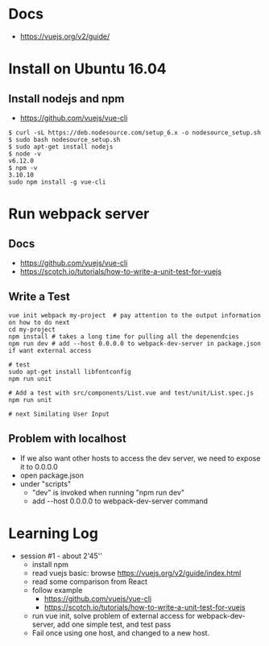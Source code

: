 # Docs
* https://vuejs.org/v2/guide/

# Install on Ubuntu 16.04
## Install nodejs and npm
* https://github.com/vuejs/vue-cli
```
$ curl -sL https://deb.nodesource.com/setup_6.x -o nodesource_setup.sh
$ sudo bash nodesource_setup.sh
$ sudo apt-get install nodejs
$ node -v
v6.12.0
$ npm -v
3.10.10
sudo npm install -g vue-cli
```

# Run webpack server

## Docs
* https://github.com/vuejs/vue-cli
* https://scotch.io/tutorials/how-to-write-a-unit-test-for-vuejs
## Write a Test
```
vue init webpack my-project  # pay attention to the output information on how to do next
cd my-project
npm install # takes a long time for pulling all the depenendcies
npm run dev # add --host 0.0.0.0 to webpack-dev-server in package.json if want external access

# test
sudo apt-get install libfontconfig
npm run unit

# Add a test with src/components/List.vue and test/unit/List.spec.js
npm run unit

# next Similating User Input
```
## Problem with localhost
* If we also want other hosts to access the dev server, we need to expose it to 0.0.0.0
* open package.json
* under "scripts"
  * "dev" is invoked when running "npm run dev"
  * add  --host 0.0.0.0 to webpack-dev-server command
  
# Learning Log
* session #1 - about 2'45''
  * install npm
  * read vuejs basic: browse https://vuejs.org/v2/guide/index.html
  * read some comparison from React
  * follow example
    * https://github.com/vuejs/vue-cli
    * https://scotch.io/tutorials/how-to-write-a-unit-test-for-vuejs
  *  run vue init, solve problem of external access for webpack-dev-server, add one simple test, and test pass
    * Fail once using one host, and changed to a new host.

